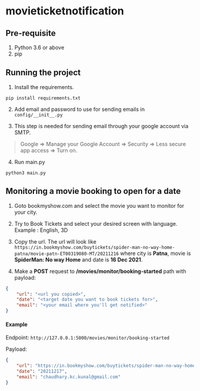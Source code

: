 # movieticketnotification

## Pre-requisite

1. Python 3.6 or above
2. pip

## Running the project

1. Install the requirements.
```shell
pip install requirements.txt
```

2. Add email and password to use for sending emails in `config/__init__.py`


3. This step is needed for sending email through your google account via SMTP. 
> Google => Manage your Google Account => Security => Less secure app access => Turn on.

4. Run main.py
```shell
python3 main.py
```


## Monitoring a movie booking to open for a date

1. Goto bookmyshow.com and select the movie you want to monitor for your city.


2. Try to Book Tickets and select your desired screen with language.
Example : English, 3D


3. Copy the url. The url will look like `https://in.bookmyshow.com/buytickets/spider-man-no-way-home-patna/movie-patn-ET00319080-MT/20211216` 
where city is **Patna**, movie is **SpiderMan: No way Home** and date is **16 Dec 2021**.


4. Make a **POST** request to **/movies/monitor/booking-started** path with payload:
```json
{
    "url": "<url you copied>",
    "date": "<target date you want to book tickets for>",
    "email": "<your email where you'll get notified>"
}
```

#### Example
Endpoint: `http://127.0.0.1:5000/movies/monitor/booking-started`

Payload: 
```json
{
    "url": "https://in.bookmyshow.com/buytickets/spider-man-no-way-home-patna/movie-patn-ET00319080-MT/20211216",
    "date": "20211217",
    "email": "chaudhary.kc.kunal@gmail.com"
}
```